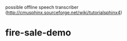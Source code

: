 possible offline speech transcriber (http://cmusphinx.sourceforge.net/wiki/tutorialsphinx4)

# fire-sale-demo